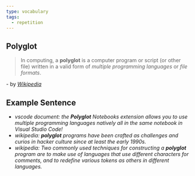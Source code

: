 ```yaml
---
type: vocabulary
tags:
  - repetition
---
```

## Polyglot
> In computing, a **polyglot** is a computer program or script (or other file) written in a valid form of *multiple programming languages* or *file formats*.

\- by *[Wikipedia](https://en.wikipedia.org/wiki/Polyglot_(computing))*

## Example Sentence
- *vscode document: the __Polyglot__ Notebooks extension allows you to use multiple programming languages natively all in the same notebook in Visual Studio Code!*
- *wikipedia: __polyglot__ programs have been crafted as challenges and curios in hacker culture since at least the early 1990s.*
- *wikipedia: Two commonly used techniques for constructing a __polyglot__ program are to make use of languages that use different characters for comments, and to redefine various tokens as others in different languages.*
